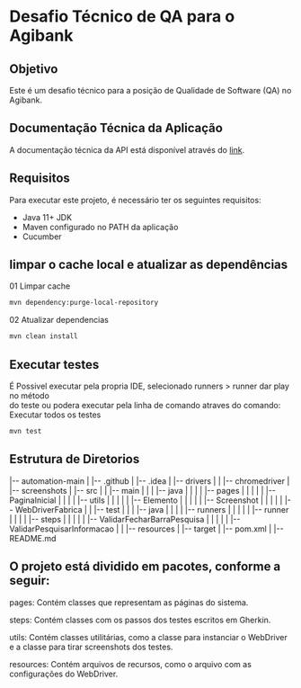# Desafio Técnico de QA para o Agibank

## Objetivo

Este é um desafio técnico para a posição de Qualidade de Software (QA) no Agibank.

## Documentação Técnica da Aplicação

A documentação técnica da API está disponível através do [link](https://www.interviewzen.com/apply/RvsWcy).

## Requisitos

Para executar este projeto, é necessário ter os seguintes requisitos:

- Java 11+ JDK 
- Maven configurado no PATH da aplicação
- Cucumber


## limpar o cache local e atualizar as dependências
01 Limpar cache
```bash
mvn dependency:purge-local-repository
```
02 Atualizar dependencias
```bash
mvn clean install 
```

## Executar testes<br>

É Possivel executar pela propria IDE, selecionado runners > runner dar play no método <br>
do teste ou podera executar pela linha de comando atraves do comando:<br>
Executar todos os testes<br>

```bash
mvn test 
```



## Estrutura de Diretorios

|-- automation-main
|   |-- .github
|   |-- .idea
|   |-- drivers
|   |   |-- chromedriver
|   |-- screenshots
|   |-- src
|   |   |-- main
|   |   |   |-- java
|   |   |   |   |-- pages
|   |   |   |   |   |-- PaginaInicial
|   |   |   |   |-- utils
|   |   |   |   |   |-- Elemento
|   |   |   |   |   |-- Screenshot
|   |   |   |   |   |-- WebDriverFabrica
|   |   |-- test
|   |   |   |-- java
|   |   |   |   |-- runners
|   |   |   |   |   |-- runner
|   |   |   |   |-- steps
|   |   |   |   |   |-- ValidarFecharBarraPesquisa
|   |   |   |   |   |-- ValidarPesquisarInformacao
|   |   |-- resources
|   |-- target
|   |-- pom.xml
|   |-- README.md

## O projeto está dividido em pacotes, conforme a seguir:

pages: Contém classes que representam as páginas do sistema.

steps: Contém classes com os passos dos testes escritos em Gherkin.

utils: Contém classes utilitárias, como a classe para instanciar o WebDriver e a classe para tirar screenshots dos testes.

resources: Contém arquivos de recursos, como o arquivo com as configurações do WebDriver.

